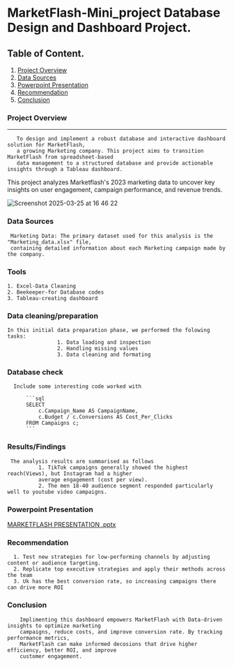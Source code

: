 # MarketFlash-Mini_project Database Design and Dashboard Project.

## Table of Content.
1. [Project Overview](#project-overview)
2. [Data Sources](#Data-sources)
3. [Powerpoint Presentation](#powerpoint-presentation)
4. [Recommendation](#recommendation)
5. [Conclusion](#conclusion)

### Project Overview
---

       To design and implement a robust database and interactive dashboard solution for MarketFlash, 
       a growing Marketing company. This project aims to transition  MarketFlash from spreadsheet-based 
       data management to a structured database and provide actionable insights through a Tableau dashboard.

This project analyzes Marketflash's 2023 marketing data to uncover key insights on user engagement, campaign performance, and revenue trends.

       
![Screenshot 2025-03-25 at 16 46 22](https://github.com/user-attachments/assets/1ed97b06-fc3e-48ff-aa75-1c76fdc84001)


### Data Sources

     Marketing Data: The primary dataset used for this analysis is the "Marketing_data.xlsx" file, 
     containing detailed information about each Marketing campaign made by the company.

### Tools

    1. Excel-Data Cleaning
    2. Beekeeper-for Database codes
    3. Tableau-creating dashboard

### Data cleaning/preparation

    In this initial data preparation phase, we performed the folowing tasks:
                    1. Data loading and inspection
                    2. Handling missing values
                    3. Data cleaning and formating

### Database check

      Include some interesting code worked with
      
          ```sql
          SELECT
              c.Campaign_Name AS CampaignName,
              c.Budget / c.Conversions AS Cost_Per_Clicks
          FROM Campaigns c;
          ```

### Results/Findings

     The analysis results are summarised as follows
              1. TikTok campaigns generally showed the highest reach(Views), but Instagram had a higher 
              average engagement (cost per view).
              2. The men 18-40 audience segment responded particularly well to youtube video campaigns.

### Powerpoint Presentation

[MARKETFLASH PRESENTATION .pptx](https://github.com/user-attachments/files/19433524/MARKETFLASH.PRESENTATION.pptx)


### Recommendation
      1. Test new strategies for low-performing channels by adjusting content or audience targeting.
      2. Replicate top executive strategies and apply their methods across the team
      3. Uk has the best conversion rate, so increasing campaigns there can drive more ROI

### Conclusion

        Implimenting this dashboard empowers MarketFlash with Data-driven insights to optimize marketing 
        campaigns, reduce costs, and improve conversion rate. By tracking performance metrics, 
        MarketFlash can make informed decosions that drive higher efficiency, better ROI, and improve
        customer engagement.






















          
